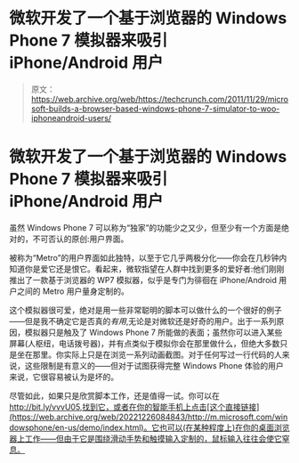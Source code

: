 # 微软开发了一个基于浏览器的 Windows Phone 7 模拟器来吸引 iPhone/Android 用户

> 原文：<https://web.archive.org/web/https://techcrunch.com/2011/11/29/microsoft-builds-a-browser-based-windows-phone-7-simulator-to-woo-iphoneandroid-users/>

# 微软开发了一个基于浏览器的 Windows Phone 7 模拟器来吸引 iPhone/Android 用户

虽然 Windows Phone 7 可以称为“独家”的功能少之又少，但至少有一个方面是绝对的，不可否认的原创:用户界面。

被称为“Metro”的用户界面如此独特，以至于它几乎两极分化——你会在几秒钟内知道你是爱它还是恨它。看起来，微软指望在人群中找到更多的爱好者:他们刚刚推出了一款基于浏览器的 WP7 模拟器，似乎是专门为徘徊在 iPhone/Android 用户之间的 Metro 用户量身定制的。

这个模拟器很可爱，绝对是用一些非常聪明的脚本可以做什么的一个很好的例子——但是我不确定它是否真的*有用*,无论是对微软还是好奇的用户。出于一系列原因，模拟器只是触及了 Windows Phone 7 所能做的表面；虽然你可以进入某些屏幕(人枢纽，电话拨号器)，并有点类似于模拟你会在那里做什么，但绝大多数只是坐在那里。你实际上只是在浏览一系列动画截图。对于任何写过一行代码的人来说，这些限制是有意义的——但对于试图获得完整 Windows Phone 体验的用户来说，它很容易被认为是坏的。

尽管如此，如果只是欣赏脚本工作，还是值得一试。你可以在 http://bit.ly/vvvU05,找到它，或者在你的智能手机上点击[这个直接链接](https://web.archive.org/web/20221226084843/http://m.microsoft.com/windowsphone/en-us/demo/index.html)。它也可以(在某种程度上)在你的桌面浏览器上工作——但由于它是围绕滑动手势和触摸输入定制的，鼠标输入往往会使它窒息。